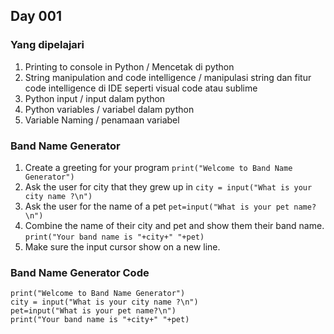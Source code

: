 ## Day 001

### Yang dipelajari

1. Printing to console in Python / Mencetak di python
2. String manipulation and code intelligence / manipulasi string dan fitur code intelligence di IDE seperti visual code atau sublime
3. Python input / input dalam python
4. Python variables / variabel dalam python
5. Variable Naming / penamaan variabel


### Band Name Generator
1. Create a greeting for your program
``` print("Welcome to Band Name Generator") ```
2. Ask the user for city that they grew up in
``` city = input("What is your city name ?\n") ```
3. Ask the user for the name of a pet
``` pet=input("What is your pet name?\n") ```
4. Combine the name of their city and pet and show them their band name.
``` print("Your band name is "+city+" "+pet) ```
5. Make sure the input cursor show on a new line.

### Band Name Generator Code
```
print("Welcome to Band Name Generator")
city = input("What is your city name ?\n")
pet=input("What is your pet name?\n")
print("Your band name is "+city+" "+pet)
```